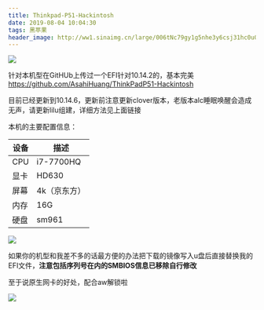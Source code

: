 ```yaml
---
title: Thinkpad-P51-Hackintosh
date: 2019-08-04 10:04:30
tags: 黑苹果
header_image: http://ww1.sinaimg.cn/large/006tNc79gy1g5nhe3y6csj31hc0u07wh.jpg
---
```


![](http://ww4.sinaimg.cn/large/006tNc79gy1g5ng1piwfqj312s0t8gvo.jpg)

<!--more-->

针对本机型在GitHUb上传过一个EFI针对10.14.2的，基本完美
https://github.com/AsahiHuang/ThinkPadP51-Hackintosh

目前已经更新到10.14.6，更新前注意更新clover版本，老版本alc睡眠唤醒会造成无声，请更新lilu组建，详细方法见上面链接

本机的主要配置信息： 

| 设备 | 描述|
| ------ | --------- |
| CPU | i7-7700HQ	|
| 显卡   | HD630     |
| 屏幕 	| 4k（京东方） |
| 内存 | 16G	|
| 硬盘 | sm961 |

![](http://ww1.sinaimg.cn/large/006tNc79gy1g5nfwjjpdij31890u0tmm.jpg)

如果你的机型和我差不多的话最方便的办法把下载的镜像写入u盘后直接替换我的EFI文件，**注意包括序列号在内的SMBIOS信息已移除自行修改** 

至于说原生网卡的好处，配合aw解锁啦

![](http://ww1.sinaimg.cn/large/006tNc79gy1g5nfu21935j30y60u04ct.jpg)






